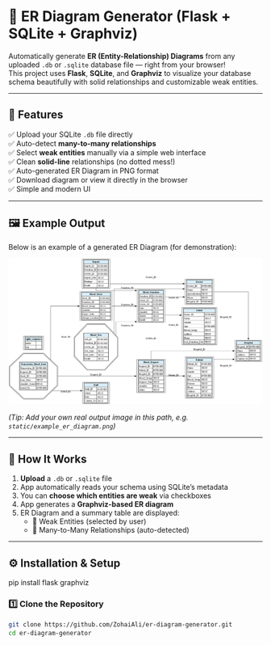 # 🧩 ER Diagram Generator (Flask + SQLite + Graphviz)

Automatically generate **ER (Entity-Relationship) Diagrams** from any uploaded `.db` or `.sqlite` database file — right from your browser!  
This project uses **Flask**, **SQLite**, and **Graphviz** to visualize your database schema beautifully with solid relationships and customizable weak entities.

---

## 🚀 Features

✅ Upload your SQLite `.db` file directly  
✅ Auto-detect **many-to-many relationships**  
✅ Select **weak entities** manually via a simple web interface  
✅ Clean **solid-line** relationships (no dotted mess!)  
✅ Auto-generated ER Diagram in PNG format  
✅ Download diagram or view it directly in the browser  
✅ Simple and modern UI  

---

## 🖼️ Example Output

Below is an example of a generated ER Diagram (for demonstration):

![ER Diagram Example](static/BloodBankManagement.db_diagram_1759914790.png)

*(Tip: Add your own real output image in this path, e.g. `static/example_er_diagram.png`)*

---

## 🧠 How It Works

1. **Upload** a `.db` or `.sqlite` file  
2. App automatically reads your schema using SQLite’s metadata  
3. You can **choose which entities are weak** via checkboxes  
4. App generates a **Graphviz-based ER diagram**  
5. ER Diagram and a summary table are displayed:
   - 📘 Weak Entities (selected by user)  
   - 🔗 Many-to-Many Relationships (auto-detected)

---

## ⚙️ Installation & Setup
   pip install flask graphviz

### 1️⃣ Clone the Repository
```bash
git clone https://github.com/ZohaiAli/er-diagram-generator.git
cd er-diagram-generator
